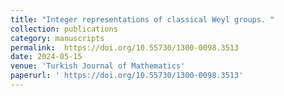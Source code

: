 ```yaml
---
title: "Integer representations of classical Weyl groups. "
collection: publications
category: manuscripts
permalink:  https://doi.org/10.55730/1300-0098.3513
date: 2024-05-15
venue: 'Turkish Journal of Mathematics'
paperurl: ' https://doi.org/10.55730/1300-0098.3513'
---
```



